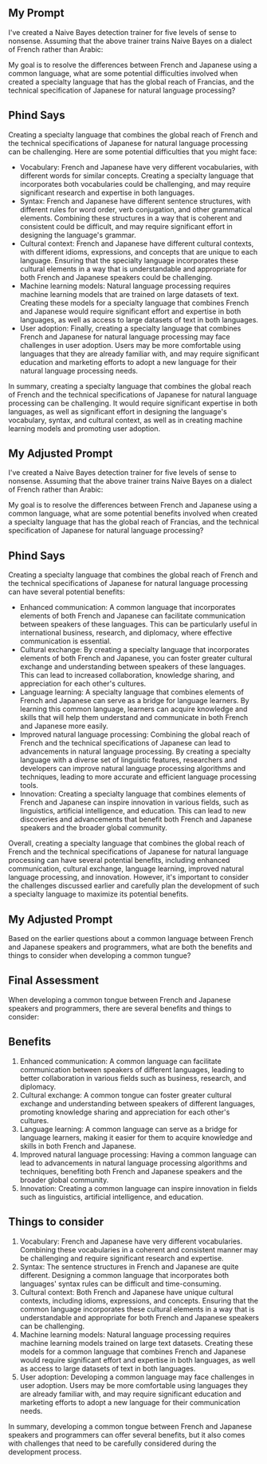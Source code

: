 ## My Prompt
I've created a Naive Bayes detection trainer for five levels of sense to nonsense. Assuming that the above trainer trains Naive Bayes on a dialect of French rather than Arabic:

My goal is to resolve the differences between French and Japanese using a common language, what are some potential difficulties involved when created a specialty language that has the global reach of Francias, and the technical specification of Japanese for natural language processing?

## Phind Says
Creating a specialty language that combines the global reach of French and the technical specifications of Japanese for natural language processing can be challenging. Here are some potential difficulties that you might face:

* Vocabulary: French and Japanese have very different vocabularies, with different words for similar concepts. Creating a specialty language that incorporates both vocabularies could be challenging, and may require significant research and expertise in both languages.
* Syntax: French and Japanese have different sentence structures, with different rules for word order, verb conjugation, and other grammatical elements. Combining these structures in a way that is coherent and consistent could be difficult, and may require significant effort in designing the language's grammar.
* Cultural context: French and Japanese have different cultural contexts, with different idioms, expressions, and concepts that are unique to each language. Ensuring that the specialty language incorporates these cultural elements in a way that is understandable and appropriate for both French and Japanese speakers could be challenging.
* Machine learning models: Natural language processing requires machine learning models that are trained on large datasets of text. Creating these models for a specialty language that combines French and Japanese would require significant effort and expertise in both languages, as well as access to large datasets of text in both languages.
* User adoption: Finally, creating a specialty language that combines French and Japanese for natural language processing may face challenges in user adoption. Users may be more comfortable using languages that they are already familiar with, and may require significant education and marketing efforts to adopt a new language for their natural language processing needs.

In summary, creating a specialty language that combines the global reach of French and the technical specifications of Japanese for natural language processing can be challenging. It would require significant expertise in both languages, as well as significant effort in designing the language's vocabulary, syntax, and cultural context, as well as in creating machine learning models and promoting user adoption.

## My Adjusted Prompt
I've created a Naive Bayes detection trainer for five levels of sense to nonsense. Assuming that the above trainer trains Naive Bayes on a dialect of French rather than Arabic:

My goal is to resolve the differences between French and Japanese using a common language, what are some potential benefits involved when created a specialty language that has the global reach of Francias, and the technical specification of Japanese for natural language processing?

## Phind Says
Creating a specialty language that combines the global reach of French and the technical specifications of Japanese for natural language processing can have several potential benefits:

* Enhanced communication: A common language that incorporates elements of both French and Japanese can facilitate communication between speakers of these languages. This can be particularly useful in international business, research, and diplomacy, where effective communication is essential.
* Cultural exchange: By creating a specialty language that incorporates elements of both French and Japanese, you can foster greater cultural exchange and understanding between speakers of these languages. This can lead to increased collaboration, knowledge sharing, and appreciation for each other's cultures.
* Language learning: A specialty language that combines elements of French and Japanese can serve as a bridge for language learners. By learning this common language, learners can acquire knowledge and skills that will help them understand and communicate in both French and Japanese more easily.
* Improved natural language processing: Combining the global reach of French and the technical specifications of Japanese can lead to advancements in natural language processing. By creating a specialty language with a diverse set of linguistic features, researchers and developers can improve natural language processing algorithms and techniques, leading to more accurate and efficient language processing tools.
* Innovation: Creating a specialty language that combines elements of French and Japanese can inspire innovation in various fields, such as linguistics, artificial intelligence, and education. This can lead to new discoveries and advancements that benefit both French and Japanese speakers and the broader global community.

Overall, creating a specialty language that combines the global reach of French and the technical specifications of Japanese for natural language processing can have several potential benefits, including enhanced communication, cultural exchange, language learning, improved natural language processing, and innovation. However, it's important to consider the challenges discussed earlier and carefully plan the development of such a specialty language to maximize its potential benefits.

## My Adjusted Prompt
Based on the earlier questions about a common language between French and Japanese speakers and programmers, what are both the benefits and things to consider when developing a common tungue?

## Final Assessment
When developing a common tongue between French and Japanese speakers and programmers, there are several benefits and things to consider:

## Benefits

1. Enhanced communication: A common language can facilitate communication between speakers of different languages, leading to better collaboration in various fields such as business, research, and diplomacy.
2. Cultural exchange: A common tongue can foster greater cultural exchange and understanding between speakers of different languages, promoting knowledge sharing and appreciation for each other's cultures.
3. Language learning: A common language can serve as a bridge for language learners, making it easier for them to acquire knowledge and skills in both French and Japanese.
4. Improved natural language processing: Having a common language can lead to advancements in natural language processing algorithms and techniques, benefiting both French and Japanese speakers and the broader global community.
5. Innovation: Creating a common language can inspire innovation in fields such as linguistics, artificial intelligence, and education.

## Things to consider

1. Vocabulary: French and Japanese have very different vocabularies. Combining these vocabularies in a coherent and consistent manner may be challenging and require significant research and expertise.
2. Syntax: The sentence structures in French and Japanese are quite different. Designing a common language that incorporates both languages' syntax rules can be difficult and time-consuming.
3. Cultural context: Both French and Japanese have unique cultural contexts, including idioms, expressions, and concepts. Ensuring that the common language incorporates these cultural elements in a way that is understandable and appropriate for both French and Japanese speakers can be challenging.
4. Machine learning models: Natural language processing requires machine learning models trained on large text datasets. Creating these models for a common language that combines French and Japanese would require significant effort and expertise in both languages, as well as access to large datasets of text in both languages.
5. User adoption: Developing a common language may face challenges in user adoption. Users may be more comfortable using languages they are already familiar with, and may require significant education and marketing efforts to adopt a new language for their communication needs.

In summary, developing a common tongue between French and Japanese speakers and programmers can offer several benefits, but it also comes with challenges that need to be carefully considered during the development process.
